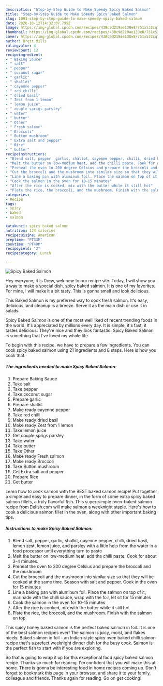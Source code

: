 ```yaml
---
description: "Step-by-Step Guide to Make Speedy Spicy Baked Salmon"
title: "Step-by-Step Guide to Make Speedy Spicy Baked Salmon"
slug: 1091-step-by-step-guide-to-make-speedy-spicy-baked-salmon
date: 2020-10-12T14:32:07.799Z
image: https://img-global.cpcdn.com/recipes/438c9d219ae130e8/751x532cq70/spicy-baked-salmon-recipe-main-photo.jpg
thumbnail: https://img-global.cpcdn.com/recipes/438c9d219ae130e8/751x532cq70/spicy-baked-salmon-recipe-main-photo.jpg
cover: https://img-global.cpcdn.com/recipes/438c9d219ae130e8/751x532cq70/spicy-baked-salmon-recipe-main-photo.jpg
author: Brett Mills
ratingvalue: 4
reviewcount: 12
recipeingredient:
- " Baking Sauce"
- " salt"
- " pepper"
- " coconut sugar"
- " garlic"
- " shallot"
- " cayenne pepper"
- " red chilli"
- " dried basil"
- " Zest from 1 lemon"
- " lemon juice"
- " couple sprigs parsley"
- " water"
- " butter"
- " Other"
- " Fresh salmon"
- " Broccoli"
- " Button mushroom"
- " Extra salt and pepper"
- " Rice"
- " butter"
recipeinstructions:
- "Blend salt, pepper, garlic, shallot, cayenne pepper, chilli, dried basil, lemon zest, lemon juice, and parsley with a little help from the water in a food processor until everything turn to paste"
- "Melt the butter on low-medium heat, add the chilli paste. Cook for about 3-4 minutes."
- "Preheat the oven to 200 degree Celsius and prepare the broccoli and the mushroom"
- "Cut the broccoli and the mushroom into similar size so that they will be cooked at the same time. Season with salt and pepper. Cook in the oven for 15 minutes"
- "Line a baking pan with aluminum foil. Place the salmon on top of it, marinade with the chilli sauce, wrap with the foil, let sit for 15 minutes"
- "Cook the salmon in the oven for 10-15 minutes"
- "After the rice is cooked, mix with the butter while it still hot"
- "Plate the rice, the broccoli, and the mushroom. Finish with the salmon on top"
categories:
- Recipe
tags:
- spicy
- baked
- salmon

katakunci: spicy baked salmon 
nutrition: 124 calories
recipecuisine: American
preptime: "PT33M"
cooktime: "PT49M"
recipeyield: "2"
recipecategory: Lunch

---
```



![Spicy Baked Salmon](https://img-global.cpcdn.com/recipes/438c9d219ae130e8/751x532cq70/spicy-baked-salmon-recipe-main-photo.jpg)

Hey everyone, it is Drew, welcome to our recipe site. Today, I will show you a way to make a special dish, spicy baked salmon. It is one of my favorites. For mine, I will make it a bit tasty. This is gonna smell and look delicious.

This Baked Salmon is my preferred way to cook fresh salmon. It&#39;s easy, delicious, and cleanup is a breeze. Serve it as the main dish or use it in salads.

Spicy Baked Salmon is one of the most well liked of recent trending foods in the world. It's appreciated by millions every day. It is simple, it's fast, it tastes delicious. They're nice and they look fantastic. Spicy Baked Salmon is something that I've loved my whole life.


To begin with this recipe, we have to prepare a few ingredients. You can cook spicy baked salmon using 21 ingredients and 8 steps. Here is how you cook that.

<!--inarticleads1-->

##### The ingredients needed to make Spicy Baked Salmon:

1. Prepare  Baking Sauce
1. Take  salt
1. Take  pepper
1. Take  coconut sugar
1. Prepare  garlic
1. Prepare  shallot
1. Make ready  cayenne pepper
1. Take  red chilli
1. Make ready  dried basil
1. Make ready  Zest from 1 lemon
1. Take  lemon juice
1. Get  couple sprigs parsley
1. Take  water
1. Take  butter
1. Take  Other
1. Make ready  Fresh salmon
1. Make ready  Broccoli
1. Take  Button mushroom
1. Get  Extra salt and pepper
1. Prepare  Rice
1. Get  butter


Learn how to cook salmon with the BEST baked salmon recipe! Put together a simple and easy to prepare dinner, in the form of some extra spicy baked salmon fillets, a truly flavorful fish. This super-simple oven-baked salmon recipe from Delish.com will make salmon a weeknight staple. Here&#39;s how to cook a delicious salmon fillet in the oven, along with other important baking tips. 

<!--inarticleads2-->

##### Instructions to make Spicy Baked Salmon:

1. Blend salt, pepper, garlic, shallot, cayenne pepper, chilli, dried basil, lemon zest, lemon juice, and parsley with a little help from the water in a food processor until everything turn to paste
1. Melt the butter on low-medium heat, add the chilli paste. Cook for about 3-4 minutes.
1. Preheat the oven to 200 degree Celsius and prepare the broccoli and the mushroom
1. Cut the broccoli and the mushroom into similar size so that they will be cooked at the same time. Season with salt and pepper. Cook in the oven for 15 minutes
1. Line a baking pan with aluminum foil. Place the salmon on top of it, marinade with the chilli sauce, wrap with the foil, let sit for 15 minutes
1. Cook the salmon in the oven for 10-15 minutes
1. After the rice is cooked, mix with the butter while it still hot
1. Plate the rice, the broccoli, and the mushroom. Finish with the salmon on top


This spicy honey baked salmon is the perfect baked salmon in foil. It is one of the best salmon recipes ever! The salmon is juicy, moist, and flakes nicely. Baked salmon in foil - an Indian-style spicy oven baked chilli salmon recipe that&#39;s a prefect weeknight dinner dish for the busy cook. Salmon is the perfect fish to start with if you are exploring. 

So that is going to wrap it up for this exceptional food spicy baked salmon recipe. Thanks so much for reading. I'm confident that you will make this at home. There is gonna be interesting food in home recipes coming up. Don't forget to bookmark this page in your browser, and share it to your family, colleague and friends. Thanks again for reading. Go on get cooking!
